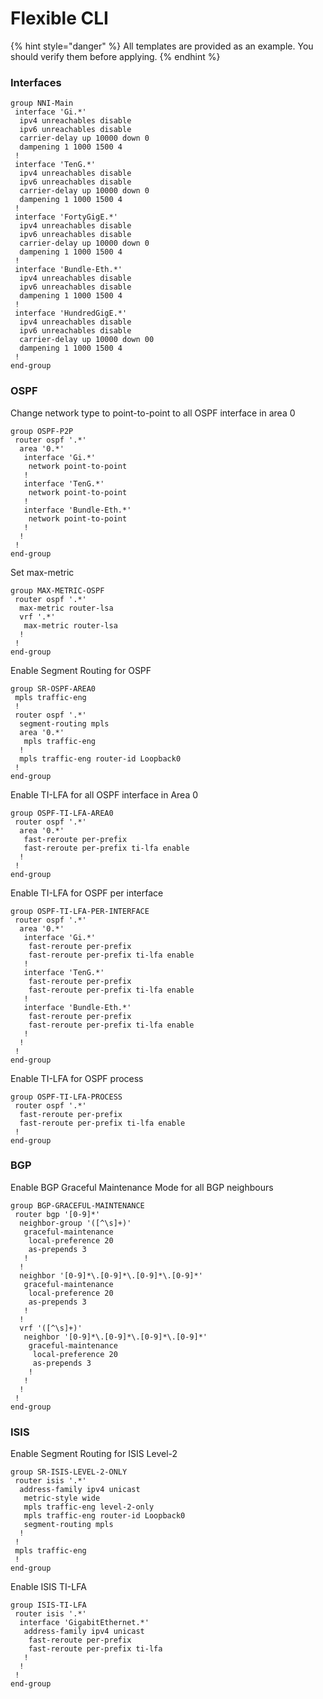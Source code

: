 # Flexible CLI

{% hint style="danger" %}
All templates are provided as an example. You should verify them before applying.
{% endhint %}

### Interfaces

```text
group NNI-Main
 interface 'Gi.*'
  ipv4 unreachables disable
  ipv6 unreachables disable
  carrier-delay up 10000 down 0
  dampening 1 1000 1500 4
 !
 interface 'TenG.*'
  ipv4 unreachables disable
  ipv6 unreachables disable
  carrier-delay up 10000 down 0
  dampening 1 1000 1500 4
 !
 interface 'FortyGigE.*'
  ipv4 unreachables disable
  ipv6 unreachables disable
  carrier-delay up 10000 down 0
  dampening 1 1000 1500 4
 !
 interface 'Bundle-Eth.*'
  ipv4 unreachables disable
  ipv6 unreachables disable
  dampening 1 1000 1500 4
 !
 interface 'HundredGigE.*'
  ipv4 unreachables disable
  ipv6 unreachables disable
  carrier-delay up 10000 down 00
  dampening 1 1000 1500 4
 !
end-group
```

### OSPF

Change network type to point-to-point to all OSPF interface in area 0

```text
group OSPF-P2P
 router ospf '.*'
  area '0.*'
   interface 'Gi.*'
    network point-to-point
   !
   interface 'TenG.*'
    network point-to-point
   !
   interface 'Bundle-Eth.*'
    network point-to-point
   !
  !
 !
end-group
```

Set max-metric

```text
group MAX-METRIC-OSPF
 router ospf '.*'
  max-metric router-lsa
  vrf '.*'
   max-metric router-lsa
  !
 !
end-group
```

Enable Segment Routing for OSPF

```text
group SR-OSPF-AREA0
 mpls traffic-eng
 !
 router ospf '.*'
  segment-routing mpls
  area '0.*'
   mpls traffic-eng
  !
  mpls traffic-eng router-id Loopback0
 !
end-group
```

Enable TI-LFA for all OSPF interface in Area 0

```text
group OSPF-TI-LFA-AREA0
 router ospf '.*'
  area '0.*'
   fast-reroute per-prefix
   fast-reroute per-prefix ti-lfa enable
  !
 !
end-group
```

Enable TI-LFA for OSPF per interface

```text
group OSPF-TI-LFA-PER-INTERFACE
 router ospf '.*'
  area '0.*'
   interface 'Gi.*'
    fast-reroute per-prefix
    fast-reroute per-prefix ti-lfa enable
   !
   interface 'TenG.*'
    fast-reroute per-prefix
    fast-reroute per-prefix ti-lfa enable
   !
   interface 'Bundle-Eth.*'
    fast-reroute per-prefix
    fast-reroute per-prefix ti-lfa enable
   !
  !
 !
end-group
```

Enable TI-LFA for OSPF process

```text
group OSPF-TI-LFA-PROCESS
 router ospf '.*'
  fast-reroute per-prefix
  fast-reroute per-prefix ti-lfa enable
 !
end-group
```

### BGP

Enable BGP Graceful Maintenance Mode for all BGP neighbours

```text
group BGP-GRACEFUL-MAINTENANCE
 router bgp '[0-9]*'
  neighbor-group '([^\s]+)'
   graceful-maintenance
    local-preference 20
    as-prepends 3
   !
  !
  neighbor '[0-9]*\.[0-9]*\.[0-9]*\.[0-9]*'
   graceful-maintenance
    local-preference 20
    as-prepends 3
   !
  !
  vrf '([^\s]+)'
   neighbor '[0-9]*\.[0-9]*\.[0-9]*\.[0-9]*'
    graceful-maintenance
     local-preference 20
     as-prepends 3
    !
   !
  !
 !
end-group
```

### ISIS

Enable Segment Routing for ISIS Level-2

```text
group SR-ISIS-LEVEL-2-ONLY
 router isis '.*'
  address-family ipv4 unicast
   metric-style wide
   mpls traffic-eng level-2-only
   mpls traffic-eng router-id Loopback0
   segment-routing mpls
  !
 !
 mpls traffic-eng
 !
end-group
```

Enable ISIS TI-LFA

```text
group ISIS-TI-LFA
 router isis '.*'
  interface 'GigabitEthernet.*'
   address-family ipv4 unicast
    fast-reroute per-prefix
    fast-reroute per-prefix ti-lfa
   !
  !
 !
end-group
```

